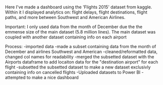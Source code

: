 Here I've made a dashboard using the 'Flights 2015' dataset from kaggle. Within it I displayed analytics on: flight delays, flight destinations, flight paths, and more between Southwest and American Airlines.

Important: I only used data from the month of December due the the emmense size of the main dataset (5.8 million lines). The main dataset was coupled with another dataset containing info on each airport

Process:
  -imported data
  -made a subset containing data from the month of December and airlines Southwest and American
  -cleaned/reformatted data, changed col names for readability
  -merged the subsetted dataset with the Airports dataframe to add locaiton data for the "destination airport" for each flight 
  -subsetted the subsetted dataset to make a new dataset exclusivly containing info on cancelled flights
  -Uploaded datasets to Power BI
  -attempted to make a nice dashboard
